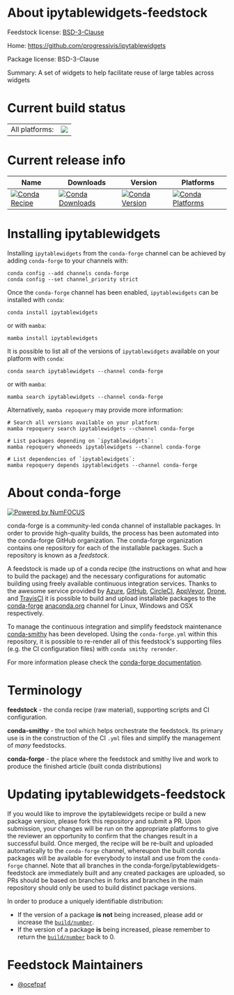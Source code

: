 About ipytablewidgets-feedstock
===============================

Feedstock license: [BSD-3-Clause](https://github.com/conda-forge/ipytablewidgets-feedstock/blob/main/LICENSE.txt)

Home: https://github.com/progressivis/ipytablewidgets

Package license: BSD-3-Clause

Summary: A set of widgets to help facilitate reuse of large tables across widgets

Current build status
====================


<table><tr><td>All platforms:</td>
    <td>
      <a href="https://dev.azure.com/conda-forge/feedstock-builds/_build/latest?definitionId=19137&branchName=main">
        <img src="https://dev.azure.com/conda-forge/feedstock-builds/_apis/build/status/ipytablewidgets-feedstock?branchName=main">
      </a>
    </td>
  </tr>
</table>

Current release info
====================

| Name | Downloads | Version | Platforms |
| --- | --- | --- | --- |
| [![Conda Recipe](https://img.shields.io/badge/recipe-ipytablewidgets-green.svg)](https://anaconda.org/conda-forge/ipytablewidgets) | [![Conda Downloads](https://img.shields.io/conda/dn/conda-forge/ipytablewidgets.svg)](https://anaconda.org/conda-forge/ipytablewidgets) | [![Conda Version](https://img.shields.io/conda/vn/conda-forge/ipytablewidgets.svg)](https://anaconda.org/conda-forge/ipytablewidgets) | [![Conda Platforms](https://img.shields.io/conda/pn/conda-forge/ipytablewidgets.svg)](https://anaconda.org/conda-forge/ipytablewidgets) |

Installing ipytablewidgets
==========================

Installing `ipytablewidgets` from the `conda-forge` channel can be achieved by adding `conda-forge` to your channels with:

```
conda config --add channels conda-forge
conda config --set channel_priority strict
```

Once the `conda-forge` channel has been enabled, `ipytablewidgets` can be installed with `conda`:

```
conda install ipytablewidgets
```

or with `mamba`:

```
mamba install ipytablewidgets
```

It is possible to list all of the versions of `ipytablewidgets` available on your platform with `conda`:

```
conda search ipytablewidgets --channel conda-forge
```

or with `mamba`:

```
mamba search ipytablewidgets --channel conda-forge
```

Alternatively, `mamba repoquery` may provide more information:

```
# Search all versions available on your platform:
mamba repoquery search ipytablewidgets --channel conda-forge

# List packages depending on `ipytablewidgets`:
mamba repoquery whoneeds ipytablewidgets --channel conda-forge

# List dependencies of `ipytablewidgets`:
mamba repoquery depends ipytablewidgets --channel conda-forge
```


About conda-forge
=================

[![Powered by
NumFOCUS](https://img.shields.io/badge/powered%20by-NumFOCUS-orange.svg?style=flat&colorA=E1523D&colorB=007D8A)](https://numfocus.org)

conda-forge is a community-led conda channel of installable packages.
In order to provide high-quality builds, the process has been automated into the
conda-forge GitHub organization. The conda-forge organization contains one repository
for each of the installable packages. Such a repository is known as a *feedstock*.

A feedstock is made up of a conda recipe (the instructions on what and how to build
the package) and the necessary configurations for automatic building using freely
available continuous integration services. Thanks to the awesome service provided by
[Azure](https://azure.microsoft.com/en-us/services/devops/), [GitHub](https://github.com/),
[CircleCI](https://circleci.com/), [AppVeyor](https://www.appveyor.com/),
[Drone](https://cloud.drone.io/welcome), and [TravisCI](https://travis-ci.com/)
it is possible to build and upload installable packages to the
[conda-forge](https://anaconda.org/conda-forge) [anaconda.org](https://anaconda.org/)
channel for Linux, Windows and OSX respectively.

To manage the continuous integration and simplify feedstock maintenance
[conda-smithy](https://github.com/conda-forge/conda-smithy) has been developed.
Using the ``conda-forge.yml`` within this repository, it is possible to re-render all of
this feedstock's supporting files (e.g. the CI configuration files) with ``conda smithy rerender``.

For more information please check the [conda-forge documentation](https://conda-forge.org/docs/).

Terminology
===========

**feedstock** - the conda recipe (raw material), supporting scripts and CI configuration.

**conda-smithy** - the tool which helps orchestrate the feedstock.
                   Its primary use is in the construction of the CI ``.yml`` files
                   and simplify the management of *many* feedstocks.

**conda-forge** - the place where the feedstock and smithy live and work to
                  produce the finished article (built conda distributions)


Updating ipytablewidgets-feedstock
==================================

If you would like to improve the ipytablewidgets recipe or build a new
package version, please fork this repository and submit a PR. Upon submission,
your changes will be run on the appropriate platforms to give the reviewer an
opportunity to confirm that the changes result in a successful build. Once
merged, the recipe will be re-built and uploaded automatically to the
`conda-forge` channel, whereupon the built conda packages will be available for
everybody to install and use from the `conda-forge` channel.
Note that all branches in the conda-forge/ipytablewidgets-feedstock are
immediately built and any created packages are uploaded, so PRs should be based
on branches in forks and branches in the main repository should only be used to
build distinct package versions.

In order to produce a uniquely identifiable distribution:
 * If the version of a package **is not** being increased, please add or increase
   the [``build/number``](https://docs.conda.io/projects/conda-build/en/latest/resources/define-metadata.html#build-number-and-string).
 * If the version of a package **is** being increased, please remember to return
   the [``build/number``](https://docs.conda.io/projects/conda-build/en/latest/resources/define-metadata.html#build-number-and-string)
   back to 0.

Feedstock Maintainers
=====================

* [@ocefpaf](https://github.com/ocefpaf/)

